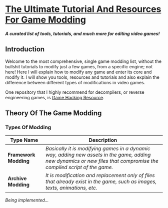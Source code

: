 # [The Ultimate Tutorial And Resources For Game Modding](https://github.com/Galdino600/game-modding)

***A curated list of tools, tutorials, and much more for editing video games!***

## Introduction
Welcome to the most comprehensive, single game modding list, without the bullshit tutorials to modify just a few games, from a specific engine; not here! Here I will explain how to modify any game and enter its core and modify it. I will show you tools, resources and tutorials and also explain the difference between different types of modifications in video games.

One repository that I highly recommend for decompilers, or reverse engineering games, is [Game Hacking Resource](https://github.com/dsasmblr/game-hacking/blob/master/README.md).

## Theory Of The Game Modding

### Types Of Modding

Type Name | Description
---- | ----
**Framework Modding** | *Basically it is modifying games in a dynamic way, adding new assets in the game, adding new dynamics or new files that compromise the compiled script of the game.*
**Archive Modding** | *It is modification and replacement only of files that already exist in the game, such as images, texts, animations, etc.*



*Being implemented...*
